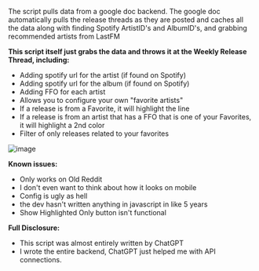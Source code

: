 The script pulls data from a google doc backend. The google doc automatically pulls the release threads as they are posted and caches all the data along with finding Spotify ArtistID's and AlbumID's, and grabbing recommended artists from LastFM

**This script itself just grabs the data and throws it at the Weekly Release Thread, including:**
- Adding spotify url for the artist (if found on Spotify)
- Adding spotify url for the album (if found on Spotify)
- Adding FFO for each artist
- Allows you to configure your own "favorite artists"
- If a release is from a Favorite, it will highlight the line
- If a release is from an artist that has a FFO that is one of your Favorites, it will highlight a 2nd color
- Filter of only releases related to your favorites

![image](https://github.com/user-attachments/assets/ddbaa391-0aeb-4757-b392-a3a3f3f92816)

**Known issues:**
- Only works on Old Reddit
- I don't even want to think about how it looks on mobile
- Config is ugly as hell
- the dev hasn't written anything in javascript in like 5 years
- Show Highlighted Only button isn't functional

**Full Disclosure:**
- This script was almost entirely written by ChatGPT
- I wrote the entire backend, ChatGPT just helped me with API connections.
